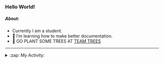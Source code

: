 ### Hello World!

##### About:
- Currently I am a student.
- 🌱 I’m learning how to make better documentation.
- 🌱 GO PLANT SOME TREES AT [TEAM TREES](https://teamtrees.org/)

---
<details>
  <summary>:zap: My Activity:</summary>
  
<!--START_SECTION:waka-->
![Code Time](http://img.shields.io/badge/Code%20Time-1%2C202%20hrs%2044%20mins-blue)

**I'm a Night 🦉** 

```text
🌞 Morning                1876 commits        ██░░░░░░░░░░░░░░░░░░░░░░░   09.98 % 
🌆 Daytime                6410 commits        █████████░░░░░░░░░░░░░░░░   34.12 % 
🌃 Evening                5402 commits        ███████░░░░░░░░░░░░░░░░░░   28.75 % 
🌙 Night                  5101 commits        ███████░░░░░░░░░░░░░░░░░░   27.15 % 
```
📅 **I'm Most Productive on Wednesday** 

```text
Monday                   2653 commits        ████░░░░░░░░░░░░░░░░░░░░░   14.12 % 
Tuesday                  2553 commits        ███░░░░░░░░░░░░░░░░░░░░░░   13.59 % 
Wednesday                4392 commits        ██████░░░░░░░░░░░░░░░░░░░   23.38 % 
Thursday                 2427 commits        ███░░░░░░░░░░░░░░░░░░░░░░   12.92 % 
Friday                   1959 commits        ███░░░░░░░░░░░░░░░░░░░░░░   10.43 % 
Saturday                 1641 commits        ██░░░░░░░░░░░░░░░░░░░░░░░   08.73 % 
Sunday                   3164 commits        ████░░░░░░░░░░░░░░░░░░░░░   16.84 % 
```


📊 **This Week I Spent My Time On** 

```text
🔥 Editors: 
VS Code                  4 hrs 32 mins       ██████████████░░░░░░░░░░░   54.77 % 
IntelliJ                 3 hrs 45 mins       ███████████░░░░░░░░░░░░░░   45.23 % 

🐱‍💻 Projects: 
CSE224-Fundamentals-of-An2 hrs 6 mins        ██████░░░░░░░░░░░░░░░░░░░   25.46 % 
givbacks-admin           1 hr 40 mins        █████░░░░░░░░░░░░░░░░░░░░   20.21 % 
file-utils               1 hr 40 mins        █████░░░░░░░░░░░░░░░░░░░░   20.18 % 
demo                     1 hr 36 mins        █████░░░░░░░░░░░░░░░░░░░░   19.37 % 
leetc                    1 hr 10 mins        ████░░░░░░░░░░░░░░░░░░░░░   14.16 % 
```


 Last Updated on 17/09/2023 09:11:50 UTC
<!--END_SECTION:waka-->
</details>
